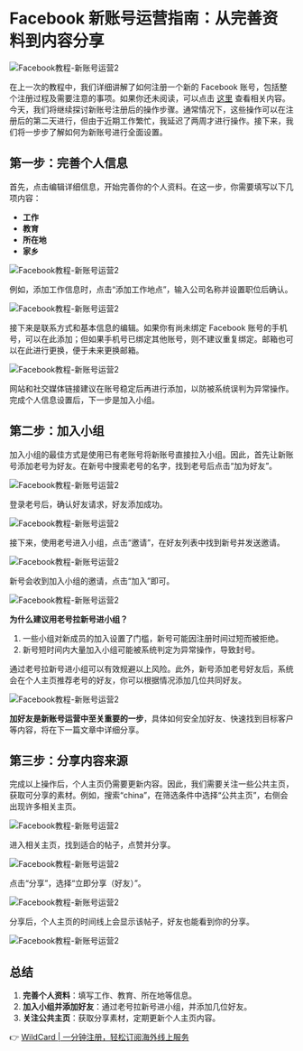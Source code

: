 # Facebook 新账号运营指南：从完善资料到内容分享

![Facebook教程-新账号运营2](https://bbtdd.com/img/4354095768263.webp)

在上一次的教程中，我们详细讲解了如何注册一个新的 Facebook 账号，包括整个注册过程及需要注意的事项。如果你还未阅读，可以点击 [这里](#) 查看相关内容。今天，我们将继续探讨新账号注册后的操作步骤。通常情况下，这些操作可以在注册后的第二天进行，但由于近期工作繁忙，我延迟了两周才进行操作。接下来，我们将一步步了解如何为新账号进行全面设置。

## 第一步：完善个人信息

首先，点击编辑详细信息，开始完善你的个人资料。在这一步，你需要填写以下几项内容：

- **工作**
- **教育**
- **所在地**
- **家乡**

![Facebook教程-新账号运营2](https://bbtdd.com/img/474139253215675.webp)

例如，添加工作信息时，点击“添加工作地点”，输入公司名称并设置职位后确认。

![Facebook教程-新账号运营2](https://bbtdd.com/img/93889425218486.webp)

接下来是联系方式和基本信息的编辑。如果你有尚未绑定 Facebook 账号的手机号，可以在此添加；但如果手机号已绑定其他账号，则不建议重复绑定。邮箱也可以在此进行更换，便于未来更换邮箱。

![Facebook教程-新账号运营2](https://bbtdd.com/img/45537978.webp)

网站和社交媒体链接建议在账号稳定后再进行添加，以防被系统误判为异常操作。完成个人信息设置后，下一步是加入小组。

## 第二步：加入小组

加入小组的最佳方式是使用已有老账号将新账号直接拉入小组。因此，首先让新账号添加老号为好友。在新号中搜索老号的名字，找到老号后点击“加为好友”。

![Facebook教程-新账号运营2](https://bbtdd.com/img/32608634614.webp)

登录老号后，确认好友请求，好友添加成功。

![Facebook教程-新账号运营2](https://bbtdd.com/img/59927060347.webp)

接下来，使用老号进入小组，点击“邀请”，在好友列表中找到新号并发送邀请。

![Facebook教程-新账号运营2](https://bbtdd.com/img/41090464519.webp)

新号会收到加入小组的邀请，点击“加入”即可。

![Facebook教程-新账号运营2](https://bbtdd.com/img/22367597955.webp)

**为什么建议用老号拉新号进小组？**  
1. 一些小组对新成员的加入设置了门槛，新号可能因注册时间过短而被拒绝。  
2. 新号短时间内大量加入小组可能被系统判定为异常操作，导致封号。

通过老号拉新号进小组可以有效规避以上风险。此外，新号添加老号好友后，系统会在个人主页推荐老号的好友，你可以根据情况添加几位共同好友。

![Facebook教程-新账号运营2](https://bbtdd.com/img/003064640302.webp)

**加好友是新账号运营中至关重要的一步**，具体如何安全加好友、快速找到目标客户等内容，将在下一篇文章中详细分享。

## 第三步：分享内容来源

完成以上操作后，个人主页仍需要更新内容。因此，我们需要关注一些公共主页，获取可分享的素材。例如，搜索“china”，在筛选条件中选择“公共主页”，右侧会出现许多相关主页。

![Facebook教程-新账号运营2](https://bbtdd.com/img/85067046471542.webp)

进入相关主页，找到适合的帖子，点赞并分享。

![Facebook教程-新账号运营2](https://bbtdd.com/img/373347106.webp)

点击“分享”，选择“立即分享（好友）”。

![Facebook教程-新账号运营2](https://bbtdd.com/img/900554823.webp)

分享后，个人主页的时间线上会显示该帖子，好友也能看到你的分享。

![Facebook教程-新账号运营2](https://bbtdd.com/img/868845791.webp)

## 总结

1. **完善个人资料**：填写工作、教育、所在地等信息。  
2. **加入小组并添加好友**：通过老号拉新号进小组，并添加几位好友。  
3. **关注公共主页**：获取分享素材，定期更新个人主页内容。  

👉 [WildCard | 一分钟注册，轻松订阅海外线上服务](https://bbtdd.com/WildCard)
